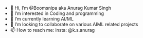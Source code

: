 - 👋 Hi, I’m @Boomsnipa aka Anurag Kumar Singh
- 👀 I’m interested in Coding and programming
- 🌱 I’m currently learning AI/ML
- 💞️ I’m looking to collaborate on various AIML related projects
- 📫 How to reach me: insta: @k.s.anurag

<!---
Boomsnipa/Boomsnipa is a ✨ special ✨ repository because its `README.md` (this file) appears on your GitHub profile.
You can click the Preview link to take a look at your changes.
--->
